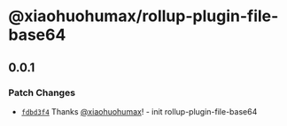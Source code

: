 # @xiaohuohumax/rollup-plugin-file-base64

## 0.0.1

### Patch Changes

- [`fdbd3f4`](https://github.com/xiaohuohumax/rollup-plugins/commit/fdbd3f41ab4e3fc1ad6938645d7d704dc9e47af2) Thanks [@xiaohuohumax](https://github.com/xiaohuohumax)! - init rollup-plugin-file-base64
